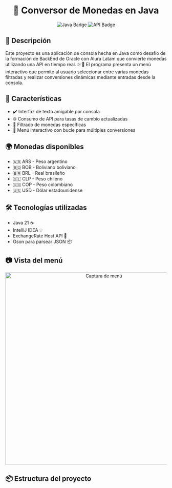 <h1 align="center">💱 Conversor de Monedas en Java</h1>

<p align="center">
  <img src="https://img.shields.io/badge/Java-17-blue?style=for-the-badge&logo=java" alt="Java Badge"/>
  <img src="https://img.shields.io/badge/API-ExchangeRateHost-green?style=for-the-badge" alt="API Badge"/>
</p>

<h2>📌 Descripción</h2>

<p>
  Este proyecto es una aplicación de consola hecha en Java como desafío de la formación de BackEnd de Oracle con Alura Latam que convierte monedas utilizando una API en tiempo real. 💹💸
  El programa presenta un menú interactivo que permite al usuario seleccionar entre varias monedas filtradas y realizar conversiones dinámicas mediante entradas desde la consola.
</p>

<h2>🚀 Características</h2>

<ul>
  <li>✔️ Interfaz de texto amigable por consola</li>
  <li>🌐 Consumo de API para tasas de cambio actualizadas</li>
  <li>🔎 Filtrado de monedas específicas</li>
  <li>🔁 Menú interactivo con bucle para múltiples conversiones</li>
</ul>

<h2>🌍 Monedas disponibles</h2>

<ul>
  <li>🇦🇷 ARS - Peso argentino</li>
  <li>🇧🇴 BOB - Boliviano boliviano</li>
  <li>🇧🇷 BRL - Real brasileño</li>
  <li>🇨🇱 CLP - Peso chileno</li>
  <li>🇨🇴 COP - Peso colombiano</li>
  <li>🇺🇸 USD - Dólar estadounidense</li>
</ul>

<h2>🛠️ Tecnologías utilizadas</h2>

<ul>
  <li>Java 21 ☕</li>
  <li>IntelliJ IDEA 💡</li>
  <li>ExchangeRate Host API 🔗</li>
  <li>Gson para parsear JSON 📦</li>
</ul>

<h2>📷 Vista del menú</h2>

<p align="center">
  <img src="menu-conversor-de-moneda.jpg" width="600" alt="Captura de menú"/>
</p>

<h2>📦 Estructura del proyecto</h2>

